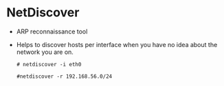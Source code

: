 # NetDiscover

* ARP reconnaissance tool
* Helps to discover hosts per interface when you have no idea about the network you are on.

  ```
  # netdiscover -i eth0
  ```

  ```
  #netdiscover -r 192.168.56.0/24
  ```
